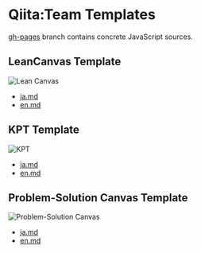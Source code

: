 Qiita:Team Templates
====================

[gh-pages](//github.com/increments/Qiita-Team-Templates/tree/gh-pages) branch contains concrete JavaScript sources.

LeanCanvas Template
-------------------

![Lean Canvas](https://f.cloud.github.com/assets/96157/1498546/2021ecde-4839-11e3-843f-6f9e2ecf9346.png)

- [ja.md](/lean_canvas/ja.md)
- [en.md](/lean_canvas/en.md)

KPT Template
------------

![KPT](https://f.cloud.github.com/assets/499664/2019027/adedb4d2-881a-11e3-91f2-6b6317e7db7e.png)

- [ja.md](/kpt/ja.md)
- [en.md](/kpt/en.md)

Problem-Solution Canvas Template
--------------------------------

![Problem-Solution Canvas](https://f.cloud.github.com/assets/96157/1498554/98151220-4839-11e3-88c2-d7d52f14c5fe.png)

- [ja.md](/problem_solution_canvas/ja.md)
- [en.md](/problem_solution_canvas/en.md)
